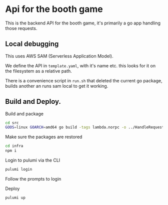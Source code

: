 # Api for the booth game

This is the backend API for the booth game, it's primarily a go app handling those requests.

## Local debugging

This uses AWS SAM (Serverless Application Model).

We define the API in `template.yaml`, with it's name etc. this looks for it on the filesystem as a relative path.

There is a convenience script in `run.sh` that deleted the current go package, builds another an runs sam local to get it working.

## Build and Deploy.

Build and package

```sh
cd src
GOOS=linux GOARCH=amd64 go build -tags lambda.norpc -o ../HandleRequest main.go && zip ../HandleRequest.zip ../HandleRequest
```

Make sure the packages are restored

```sh
cd infra
npm i
```

Login to pulumi via the CLI

```sh
pulumi login
```

Follow the prompts to login

Deploy

```sh
pulumi up
```